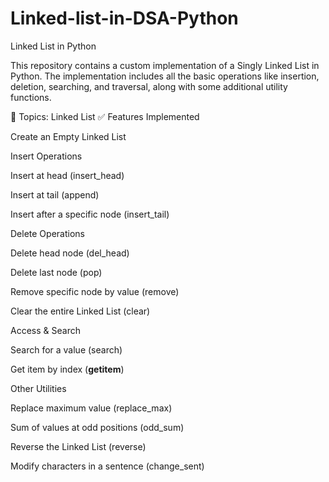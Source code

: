 # Linked-list-in-DSA-Python
Linked List in Python

This repository contains a custom implementation of a Singly Linked List in Python.
The implementation includes all the basic operations like insertion, deletion, searching, and traversal, along with some additional utility functions.

📌 Topics: Linked List
✅ Features Implemented

Create an Empty Linked List

Insert Operations

Insert at head (insert_head)

Insert at tail (append)

Insert after a specific node (insert_tail)

Delete Operations

Delete head node (del_head)

Delete last node (pop)

Remove specific node by value (remove)

Clear the entire Linked List (clear)

Access & Search

Search for a value (search)

Get item by index (__getitem__)

Other Utilities

Replace maximum value (replace_max)

Sum of values at odd positions (odd_sum)

Reverse the Linked List (reverse)

Modify characters in a sentence (change_sent)

